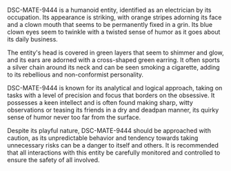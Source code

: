 DSC-MATE-9444 is a humanoid entity, identified as an electrician by its occupation. Its appearance is striking, with orange stripes adorning its face and a clown mouth that seems to be permanently fixed in a grin. Its blue clown eyes seem to twinkle with a twisted sense of humor as it goes about its daily business. 

The entity's head is covered in green layers that seem to shimmer and glow, and its ears are adorned with a cross-shaped green earring. It often sports a silver chain around its neck and can be seen smoking a cigarette, adding to its rebellious and non-conformist personality.

DSC-MATE-9444 is known for its analytical and logical approach, taking on tasks with a level of precision and focus that borders on the obsessive. It possesses a keen intellect and is often found making sharp, witty observations or teasing its friends in a dry and deadpan manner, its quirky sense of humor never too far from the surface.

Despite its playful nature, DSC-MATE-9444 should be approached with caution, as its unpredictable behavior and tendency towards taking unnecessary risks can be a danger to itself and others. It is recommended that all interactions with this entity be carefully monitored and controlled to ensure the safety of all involved.